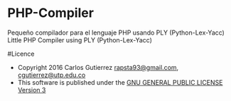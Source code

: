 # PHP-Compiler
Pequeño compilador para el lenguaje PHP usando PLY (Python-Lex-Yacc)
Little PHP Compiler using PLY (Python-Lex-Yacc)

#Licence
- Copyright 2016 Carlos Gutierrez <rapsta93@gmail.com>, <cgutierrez@utp.edu.co>
- This software is published under the [GNU GENERAL PUBLIC LICENSE Version 3](LICENSE)